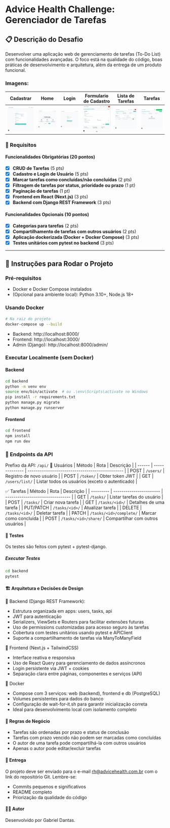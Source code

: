 # Advice Health Challenge: Gerenciador de Tarefas

## 📋 Descrição do Desafio

Desenvolver uma aplicação web de gerenciamento de tarefas (To-Do List) com funcionalidades avançadas. O foco está na qualidade do código, boas práticas de desenvolvimento e arquitetura, além da entrega de um produto funcional.

### Imagens:

<table>
  <thead>
    <th>
      Cadastrar
    </th>
    <th>
      Home
    </th>
    <th>
      Login
    </th>
    <th>
      Formulario de Cadastro
    </th>
    <th>
      Lista de Tarefas
    </th>
    <th>
      Tarefas
    </th>
  </thead>
  <tbody>
    <td><img style="width: 300px" src="./docs/cadastrar.png" alt="Cadastrar" width="100%"></td>
    <td><img style="width: 300px" src="./docs/home.png" alt="Home" width="100%"></td>
    <td><img style="width: 300px" src="./docs/login.png" alt="Home" width="100%"></td>
    <td><img style="width: 300px" src="./docs/task-form.png" alt="Formulario de Tarefa" width="100%"></td>
    <td><img style="width: 300px" src="./docs/task-list.png" alt="Lista de Tarefa" width="100%"></td>
    <td><img style="width: 300px" src="./docs/tasks.png" alt="Tarefas" width="100%"></td>
  </tbody>
</table>

### 📝 Requisitos

#### Funcionalidades Obrigatórias (20 pontos)

- [x] **CRUD de Tarefas** (5 pts)
- [x] **Cadastro e Login de Usuário** (5 pts)
- [x] **Marcar tarefas como concluídas/não concluídas** (2 pts)
- [x] **Filtragem de tarefas por status, prioridade ou prazo** (1 pt)
- [x] **Paginação de tarefas** (1 pt)
- [x] **Frontend em React (Next.js)** (3 pts)
- [x] **Backend com Django REST Framework** (3 pts)

#### Funcionalidades Opcionais (10 pontos)

- [x] **Categorias para tarefas** (2 pts)
- [x] **Compartilhamento de tarefas com outros usuários** (2 pts)
- [x] **Aplicação dockerizada (Docker + Docker Compose)** (3 pts)
- [x] **Testes unitários com pytest no backend** (3 pts)

---

## 🚀 Instruções para Rodar o Projeto

### Pré-requisitos

- Docker e Docker Compose instalados
- (Opcional para ambiente local): Python 3.10+, Node.js 18+

### Usando Docker

```bash
# Na raiz do projeto
docker-compose up --build
```

- Backend: http://localhost:8000/
- Frontend: http://localhost:3000/
- Admin (Django): http://localhost:8000/admin/

### Executar Localmente (sem Docker)

#### Backend

```bash
cd backend
python -m venv env
source env/bin/activate  # ou .\env\Scripts\activate no Windows
pip install -r requirements.txt
python manage.py migrate
python manage.py runserver
```

#### Frontend

```bash
cd frontend
npm install
npm run dev
```

### 🔁 Endpoints da API

Prefixo da API: `/api/`
🧑 Usuários
| Método | Rota | Descrição |
| ------ | -------------- | ----------------------------------------------- |
| POST | `/users/` | Registro de novo usuário |
| POST | `/token/` | Obter token JWT |
| GET | `/users/list/` | Listar todos os usuários (exceto o autenticado) |

✅ Tarefas
| Método | Rota | Descrição |
| --------- | ----------------------- | -------------------------------- |
| GET | `/tasks/` | Listar tarefas do usuário |
| POST | `/tasks/` | Criar nova tarefa |
| GET | `/tasks/<id>/` | Detalhes de uma tarefa |
| PUT/PATCH | `/tasks/<id>/` | Atualizar tarefa |
| DELETE | `/tasks/<id>/` | Deletar tarefa |
| PATCH | `/tasks/<id>/complete/` | Marcar como concluída |
| POST | `/tasks/<id>/share/` | Compartilhar com outros usuários |

#### 🧪 Testes

Os testes são feitos com pytest + pytest-django.

##### Executar Testes

```bash
cd backend
pytest
```

#### 🏗️ Arquitetura e Decisões de Design

🔹 Backend (Django REST Framework):

- Estrutura organizada em apps: users, tasks, api
- JWT para autenticação
- Serializers, ViewSets e Routers para facilitar extensões futuras
- Uso de permissions customizadas para acesso seguro às tarefas
- Cobertura com testes unitários usando pytest e APIClient
- Suporte a compartilhamento de tarefas via ManyToManyField

🔹 Frontend (Next.js + TailwindCSS)

- Interface reativa e responsiva
- Uso de React Query para gerenciamento de dados assíncronos
- Login persistente via JWT + cookies
- Separação clara entre páginas, componentes e serviços (API)

🔹 Docker

- Compose com 3 serviços: web (backend), frontend e db (PostgreSQL)
- Volumes persistentes para dados do banco
- Configuração de wait-for-it.sh para garantir inicialização correta
- Ideal para desenvolvimento local com isolamento completo

#### 📌 Regras de Negócio

- Tarefas são ordenadas por prazo e status de conclusão
- Tarefas com prazo vencido não podem ser marcadas como concluídas
- O autor de uma tarefa pode compartilhá-la com outros usuários
- Apenas o autor pode editar/excluir tarefas

#### 📧 Entrega

O projeto deve ser enviado para o e-mail rh@advicehealth.com.br com o link do repositório Git. Lembre-se:

- Commits pequenos e significativos
- README completo
- Priorização da qualidade do código

#### 👨‍💻 Autor

Desenvolvido por Gabriel Dantas.
